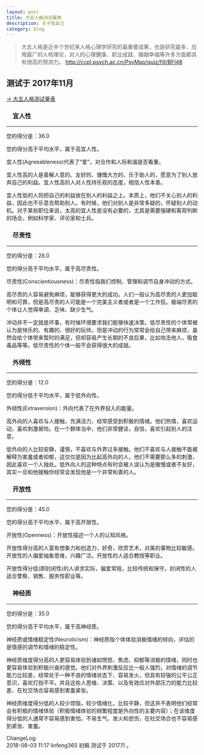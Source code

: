 ```yaml
---
layout: post
title: 大五人格测试量表
description: 关于我自己
category: blog
---
```


> 大五人格是近半个世纪来人格心理学研究的最重要成果，也是研究最多、应用最广的人格理论，对人的心理健康、职业成就、婚姻幸福等许多方面都具有很高的预测力。
> http://ccpl.psych.ac.cn/PsyMap/quiz/fill/BFI48

## 测试于 2017年11月

[ → 大五人格测试量表](http://ccpl.psych.ac.cn/PsyMap/quiz/fill/BFI48)

### 　宜人性

* * *

您的得分是：36.0

您的得分高于平均水平，属于高宜人性。

宜人性(Agreeableness)代表了“爱”，对合作和人际和谐是否看重。

宜人性高的人是善解人意的、友好的、慷慨大方的、乐于助人的，愿意为了别人放弃自己的利益。宜人性高的人对人性持乐观的态度，相信人性本善。

宜人性低的人则把自己的利益放在别人的利益之上。本质上，他们不关心别人的利益，因此也不乐意去帮助别人。有时候，他们对别人是非常多疑的，怀疑别人的动机。对于某些职位来说，太高的宜人性是没有必要的，尤其是需要强硬和客观判断的场合，例如科学家、评论家和士兵。

### 　尽责性

* * *

您的得分是：28.0

您的得分高于平均水平，属于高尽责性。

尽责性(Conscientiousness)：尽责性指我们控制、管理和调节自身冲动的方式。

高尽责的人容易避免麻烦，能够获得更大的成功。人们一般认为高尽责的人更加聪明和可靠，但是高尽责的人可能是一个完美主义者或者是一个工作狂。极端尽责的个体让人觉得单调、乏味、缺少生气。

冲动并不一定就是坏事，有时候环境要求我们能够快速决策。低尽责性的个体常被认为是快乐的、有趣的、很好的玩伴。但是冲动的行为常常会给自己带来麻烦，虽然会给个体带来暂时的满足，但却容易产生长期的不良后果，比如攻击他人，吸食毒品等等。低尽责性的个体一般不会获得很大的成就。

### 　外倾性

* * *

您的得分是：12.0

您的得分低于平均水平，属于低外向性。

外倾性(Extraversion)：外向代表了在外界投入的能量。

高外向的人喜欢与人接触，充满活力，经常感受到积极的情绪。他们热情，喜欢运动，喜欢刺激冒险。在一个群体当中，他们非常健谈，自信，喜欢引起别人的注意。

低外向的人比较安静，谨慎，不喜欢与外界过多接触。他们不喜欢与人接触不能被解释为害羞或者抑郁，这仅仅是因为比起高外向的人，他们不需要那么多的刺激，因此喜欢一个人独处。低外向人的这种特点有时会被人误认为是傲慢或者不友好，其实一旦和他接触你经常会发现他是一个非常和善的人。

### 　开放性

* * *

您的得分是：45.0

您的得分高于平均水平，属于高开放性。

开放性(Openness)：开放性描述一个人的认知风格。

开放性得分高的人富有想象力和创造力，好奇，欣赏艺术，对美的事物比较敏感。开放性的人偏爱抽象思维，兴趣广泛。开放性的人适合教授等职业。

开放性得分低(即封闭性)的人讲求实际，偏爱常规，比较传统和保守。封闭性的人适合警察、销售、服务性职业等。

### 　神经质

* * *

您的得分是：35.0

您的得分高于平均水平，属于高神经质。

神经质或情绪稳定性(Neuroticism)：神经质指个体体验消极情绪的倾向，评估的是情感的调节和情绪的稳定性。

神经质维度得分高的人更容易体验到诸如愤怒、焦虑、抑郁等消极的情绪，同时也更容易体验到积极兴奋的感觉。他们对外界刺激反应比一般人强烈，对情绪的调节能力比较差，经常处于一种不良的情绪状态下、容易发火，但具有较强的公平公正意识，喜欢打抱不平。并且这些人思维、决策、以及有效应对外部压力的能力比较差、在社交场合容易感到害羞紧张。

神经质维度得分低的人较少烦恼，较少情绪化，比较平静，但这并不表明他们经常会有积极的情绪体验（积极情绪体验的频繁程度是外向性的主要内容）；在该维度得分低的人通常不容易感到害怕，不易生气、发火和悲伤，在社交场合也不容易感到紧张、害羞。


ChangeLog:  
2018-08-03 11:17 linfeng365 初稿  测试于 2017.11 。 
